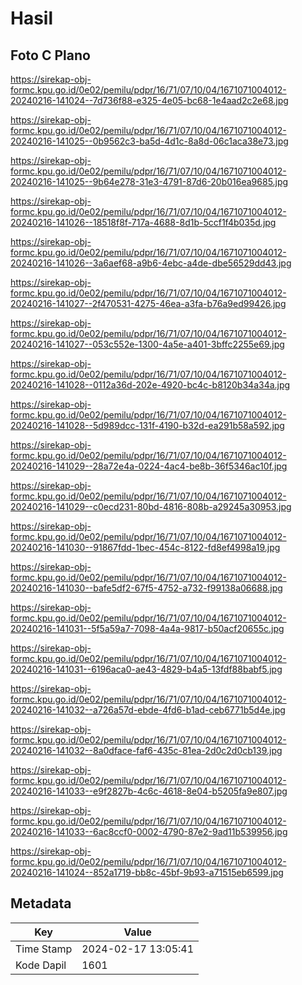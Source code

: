 # Hasil

## Foto C Plano

https://sirekap-obj-formc.kpu.go.id/0e02/pemilu/pdpr/16/71/07/10/04/1671071004012-20240216-141024--7d736f88-e325-4e05-bc68-1e4aad2c2e68.jpg

https://sirekap-obj-formc.kpu.go.id/0e02/pemilu/pdpr/16/71/07/10/04/1671071004012-20240216-141025--0b9562c3-ba5d-4d1c-8a8d-06c1aca38e73.jpg

https://sirekap-obj-formc.kpu.go.id/0e02/pemilu/pdpr/16/71/07/10/04/1671071004012-20240216-141025--9b64e278-31e3-4791-87d6-20b016ea9685.jpg

https://sirekap-obj-formc.kpu.go.id/0e02/pemilu/pdpr/16/71/07/10/04/1671071004012-20240216-141026--18518f8f-717a-4688-8d1b-5ccf1f4b035d.jpg

https://sirekap-obj-formc.kpu.go.id/0e02/pemilu/pdpr/16/71/07/10/04/1671071004012-20240216-141026--3a6aef68-a9b6-4ebc-a4de-dbe56529dd43.jpg

https://sirekap-obj-formc.kpu.go.id/0e02/pemilu/pdpr/16/71/07/10/04/1671071004012-20240216-141027--2f470531-4275-46ea-a3fa-b76a9ed99426.jpg

https://sirekap-obj-formc.kpu.go.id/0e02/pemilu/pdpr/16/71/07/10/04/1671071004012-20240216-141027--053c552e-1300-4a5e-a401-3bffc2255e69.jpg

https://sirekap-obj-formc.kpu.go.id/0e02/pemilu/pdpr/16/71/07/10/04/1671071004012-20240216-141028--0112a36d-202e-4920-bc4c-b8120b34a34a.jpg

https://sirekap-obj-formc.kpu.go.id/0e02/pemilu/pdpr/16/71/07/10/04/1671071004012-20240216-141028--5d989dcc-131f-4190-b32d-ea291b58a592.jpg

https://sirekap-obj-formc.kpu.go.id/0e02/pemilu/pdpr/16/71/07/10/04/1671071004012-20240216-141029--28a72e4a-0224-4ac4-be8b-36f5346ac10f.jpg

https://sirekap-obj-formc.kpu.go.id/0e02/pemilu/pdpr/16/71/07/10/04/1671071004012-20240216-141029--c0ecd231-80bd-4816-808b-a29245a30953.jpg

https://sirekap-obj-formc.kpu.go.id/0e02/pemilu/pdpr/16/71/07/10/04/1671071004012-20240216-141030--91867fdd-1bec-454c-8122-fd8ef4998a19.jpg

https://sirekap-obj-formc.kpu.go.id/0e02/pemilu/pdpr/16/71/07/10/04/1671071004012-20240216-141030--bafe5df2-67f5-4752-a732-f99138a06688.jpg

https://sirekap-obj-formc.kpu.go.id/0e02/pemilu/pdpr/16/71/07/10/04/1671071004012-20240216-141031--5f5a59a7-7098-4a4a-9817-b50acf20655c.jpg

https://sirekap-obj-formc.kpu.go.id/0e02/pemilu/pdpr/16/71/07/10/04/1671071004012-20240216-141031--6196aca0-ae43-4829-b4a5-13fdf88babf5.jpg

https://sirekap-obj-formc.kpu.go.id/0e02/pemilu/pdpr/16/71/07/10/04/1671071004012-20240216-141032--a726a57d-ebde-4fd6-b1ad-ceb6771b5d4e.jpg

https://sirekap-obj-formc.kpu.go.id/0e02/pemilu/pdpr/16/71/07/10/04/1671071004012-20240216-141032--8a0dface-faf6-435c-81ea-2d0c2d0cb139.jpg

https://sirekap-obj-formc.kpu.go.id/0e02/pemilu/pdpr/16/71/07/10/04/1671071004012-20240216-141033--e9f2827b-4c6c-4618-8e04-b5205fa9e807.jpg

https://sirekap-obj-formc.kpu.go.id/0e02/pemilu/pdpr/16/71/07/10/04/1671071004012-20240216-141033--6ac8ccf0-0002-4790-87e2-9ad11b539956.jpg

https://sirekap-obj-formc.kpu.go.id/0e02/pemilu/pdpr/16/71/07/10/04/1671071004012-20240216-141024--852a1719-bb8c-45bf-9b93-a71515eb6599.jpg


## Metadata

| Key        | Value               |
| ---------- | ------------------- |
| Time Stamp | 2024-02-17 13:05:41 |
| Kode Dapil | 1601                |



